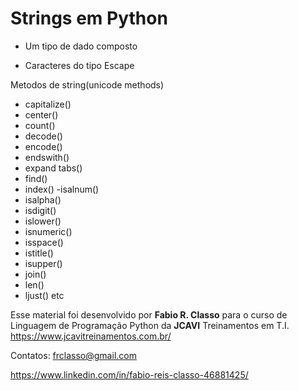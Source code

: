 Strings em Python
=====================

- Um tipo de dado composto

- Caracteres do tipo Escape

 Metodos de string(unicode methods)
 - capitalize()
 - center()
 - count()
 - decode()
 - encode()
 - endswith()
 - expand tabs()
 - find()
 - index()
 -isalnum()
 - isalpha()
 - isdigit()
 - islower()
 - isnumeric()
 - isspace()
 - istitle()
 - isupper()
 - join()
 - len()
 - ljust()
 etc


Esse material foi desenvolvido por **Fabio R. Classo** para o curso de Linguagem de
Programação Python da **JCAVI** Treinamentos em T.I.
https://www.jcavitreinamentos.com.br/

Contatos: frclasso@gmail.com

https://www.linkedin.com/in/fabio-reis-classo-46881425/